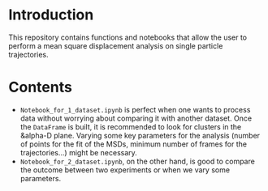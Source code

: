 # Introduction

This repository contains functions and notebooks that allow the user to perform a mean square displacement analysis on single particle trajectories. 

# Contents

* `Notebook_for_1_dataset.ipynb` is perfect when one wants to process data without worrying about comparing it with another dataset. Once the `DataFrame` is built, it is recommended to look for clusters in the &alpha-D plane. Varying some key parameters for the analysis (number of points for the fit of the MSDs, minimum number of frames for the trajectories...) might be necessary. 
* `Notebook_for_2_dataset.ipynb`, on the other hand, is good to compare the outcome between two experiments or when we vary some parameters. 

